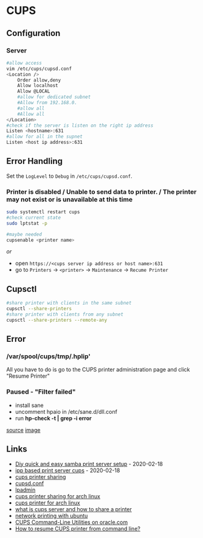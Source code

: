 # CUPS

## Configuration

### Server

```bash
#allow access
vim /etc/cups/cupsd.conf
<Location />
    Order allow,deny
    Allow localhost
    Allow @LOCAL
    #allow for dedicated subnet
    #Allow from 192.168.0.
    #allow all
    #Allow all
</Location>
#check if the server is listen on the right ip address
Listen <hostname>:631
#allow for all in the supnet
Listen <host ip address>:631
```

## Error Handling

Set the `LogLevel` to `Debug` in `/etc/cups/cupsd.conf`.

### Printer is disabled / Unable to send data to printer. / The printer may not exist or is unavailable at this time

```bash
sudo systemctl restart cups
#check current state
sudo lptstat -p

#maybe needed
cupsenable <printer name>
```
_or_

* open `https://<cups server ip address or host name>:631`
* go to `Printers` -> `<printer>` -> `Maintenance` -> `Recume Printer`

## Cupsctl

```bash
#share printer with clients in the same subnet
cupsctl --share-printers
#share printer with clients from any subnet
cupsctl --share-printers --remote-any
```

## Error

### /var/spool/cups/tmp/.hplip'

All you have to do is go to the CUPS printer administration page and click "Resume Printer"

###  Paused - "Filter failed"

* install sane
* uncomment hpaio in /etc/sane.d/dll.conf
* run **hp-check -t | grep -i error**

[source](https://bbs.archlinux.org/viewtopic.php?id=85454)
[image](http://blog.willygroup.org/wp-content/uploads/2011/02/cups.png)

## Links

* [Diy quick and easy samba print server setup](https://www.techrepublic.com/blog/diy-it-guy/diy-quick-and-easy-samba-print-server-setup/) - 2020-02-18
* [ipp based print server cups](https://www.howtoforge.com/ipp_based_print_server_cups) - 2020-02-18
* [cups printer sharing](https://www.cups.org/doc/sharing.html)
* [cupsd.conf](https://www.cups.org/doc/man-cupsd.conf.html)
* [lpadmin](https://www.cups.org/doc/man-lpadmin.html)
* [cups printer sharing for arch linux](https://wiki.archlinux.org/index.php/CUPS/Printer_sharing)
* [cups printer for arch linux](https://wiki.archlinux.org/index.php/CUPS)
* [what is cups server and how to share a printer](https://askubuntu.com/questions/73367/what-is-cups-server-and-how-to-share-a-printer-locally-or-over-a-network)
* [network printing with ubuntu](https://help.ubuntu.com/community/NetworkPrintingWithUbuntu)
* [CUPS Command-Line Utilities on oracle.com](https://docs.oracle.com/cd/E23824_01/html/821-1451/gllgm.html)
* [How to resume CUPS printer from command line?](https://superuser.com/questions/280396/how-to-resume-cups-printer-from-command-line)
